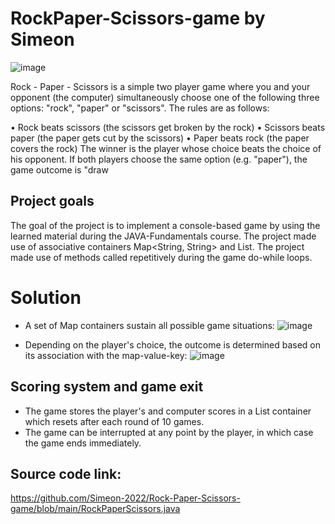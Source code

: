 # RockPaper-Scissors-game by Simeon
![image](https://github.com/Simeon-2022/Rock-Paper-Scissors-game/assets/114140968/81a39076-7501-40ca-95ae-73f7ec7feca9)

Rock - Paper - Scissors is a simple two player game where you and your opponent (the computer) simultaneously choose one of the following three options: "rock", "paper" or "scissors". The rules are as follows:

• Rock beats scissors (the scissors get broken by the rock)
• Scissors beats paper (the paper gets cut by the scissors)
• Paper beats rock (the paper covers the rock)
The winner is the player whose choice beats the choice of his opponent. If both players choose the same option (e.g. "paper"), the game outcome is "draw

## Project goals
The goal of the project is to implement a console-based game by using the learned material during the JAVA-Fundamentals course.
The project made use of associative containers Map<String, String> and List<String>.
The project made use of methods called repetitively during the game do-while loops.

# Solution
- A set of Map containers sustain all possible game situations:
![image](https://github.com/Simeon-2022/Rock-Paper-Scissors-game/assets/114140968/66dcb41a-d65d-46d5-a48c-aaecad1bcacd)

- Depending on the player's choice, the outcome is determined based on its association with the map-value-key:
![image](https://github.com/Simeon-2022/Rock-Paper-Scissors-game/assets/114140968/e064978c-4f0a-4528-bd99-11824028ff82)

## Scoring system and game exit
- The game stores the player's and computer scores in a List container which resets after each round of 10 games.
- The game can be interrupted at any point by the player, in which case the game ends immediately.

## Source code link:
https://github.com/Simeon-2022/Rock-Paper-Scissors-game/blob/main/RockPaperScissors.java
